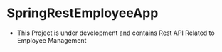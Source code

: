 # SpringRestEmployeeApp
* This Project is under development and contains Rest API Related to Employee Management
